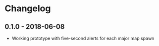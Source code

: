 # Changelog

## 0.1.0 - 2018-06-08
- Working prototype with five-second alerts for each major map spawn

